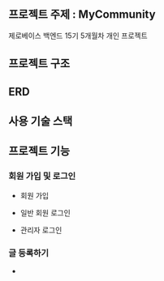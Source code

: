 ## 프로젝트 주제 : MyCommunity
제로베이스 백엔드 15기 5개월차 개인 프로젝트

## 프로젝트 구조

## ERD

## 사용 기술 스택



## 프로젝트 기능

### 회원 가입 및 로그인

* 회원 가입

* 일반 회원 로그인

* 관리자 로그인

### 글 등록하기

* 

